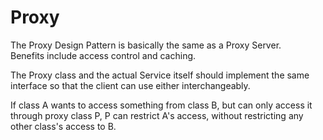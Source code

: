 # Proxy

The Proxy Design Pattern is basically
the same as a Proxy Server.  
Benefits include access control and caching.

The Proxy class and the actual Service itself
should implement the same interface so that
the client can use either interchangeably.

If class A wants to access something
from class B, but can only access
it through proxy class P, P can
restrict A's access, without restricting
any other class's access to B.
